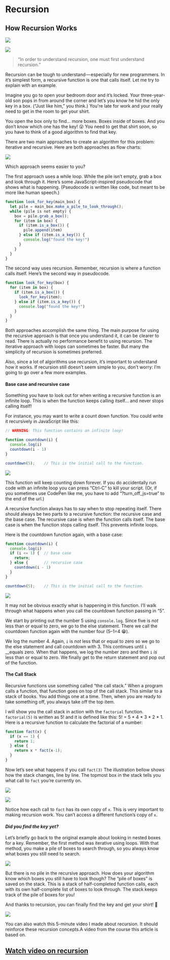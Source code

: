 # Recursion

## How R**ecursion Works** <a id="2df4"></a>

![](https://cdn-images-1.medium.com/max/1000/1*FVSUmSQEEsagXaKa_ajtvA.png)

![](https://cdn-images-1.medium.com/max/1200/1*FVSUmSQEEsagXaKa_ajtvA.png)

> “In order to understand recursion, one must first understand recursion.”

Recursion can be tough to understand — especially for new programmers. In it’s simplest form, a recursive function is one that calls itself. Let me try to explain with an example.

Imagine you go to open your bedroom door and it’s locked. Your three-year-old son pops in from around the corner and let’s you know he hid the only key in a box. \(“Just like him,” you think.\) You're late for work and your really need to get in the room to get your shirt.

You open the box only to find… more boxes. Boxes inside of boxes. And you don’t know which one has the key! 😮 You need to get that shirt soon, so you have to think of a good algorithm to find that key.

There are two main approaches to create an algorithm for this problem: iterative and recursive. Here are both approaches as flow charts:

![](https://cdn-images-1.medium.com/max/1000/1*QrQ5uFKIhK3jQSFYeRBIRg.png)

Which approach seems easier to you?

The first approach uses a while loop. While the pile isn’t empty, grab a box and look through it. Here’s some JavaScript-inspired pseudocode that shows what is happening. \(Pseudocode is written like code, but meant to be more like human speech.\)

```javascript
function look_for_key(main_box) {
  let pile = main_box.make_a_pile_to_look_through();
  while (pile is not empty) {
    box = pile.grab_a_box();
    for (item in box) {
      if (item.is_a_box()) {
        pile.append(item)
      } else if (item.is_a_key()) {
        console.log("found the key!")
      }
    }
  }
}
```

The second way uses recursion. Remember, recursion is where a function calls itself. Here’s the second way in pseudocode.

```javascript
function look_for_key(box) {
  for (item in box) {
    if (item.is_a_box()) {
      look_for_key(item);
    } else if (item.is_a_key()) {
      console.log("found the key!")
    }
  }
}
```

Both approaches accomplish the same thing. The main purpose for using the recursive approach is that once you understand it, it can be clearer to read. There is actually no performance benefit to using recursion. The iterative approach with loops can sometimes be faster. But many the simplicity of recursion is sometimes preferred.

Also, since a lot of algorithms use recursion, it’s important to understand how it works. If recursion still doesn’t seem simple to you, don’t worry: I’m going to go over a few more examples.

#### Base case and recursive case <a id="7552"></a>

Something you have to look out for when writing a recursive function is an infinite loop. This is when the function keeps calling itself… and never stops calling itself!

For instance, you may want to write a count down function. You could write it recursively in JavaScript like this:

```javascript
// WARNING: This function contains an infinite loop!
```

```javascript
function countdown(i) {
  console.log(i)
  countdown(i - 1)
}
```

```javascript
countdown(5);    // This is the initial call to the function.
```

![](https://cdn-images-1.medium.com/max/800/1*LGjfggsIiQHbfJothG1hYw.png)

This function will keep counting down forever. If you do accidentally run code with an infinite loop you can press “Ctrl-C” to kill your script. \(Or, if you sometimes use CodePen like me, you have to add “?turn\_off\_js=true” to the end of the url.\)

A recursive function always has to say when to stop repeating itself. There should always be two parts to a recursive function: the recursive case and the base case. The recursive case is when the function calls itself. The base case is when the function stops calling itself. This prevents infinite loops.

Here is the countdown function again, with a base case:

```javascript
function countdown(i) {
  console.log(i)
  if (i <= 1) {  // base case
    return;  
  } else {       // recursive case
    countdown(i - 1)
  }
}
```

```javascript
countdown(5);    // This is the initial call to the function.
```

![](https://cdn-images-1.medium.com/max/800/1*rQ9Z3DmtGk1Bb6_Mx5W6rQ.png)

It may not be obvious exactly what is happening in this function. I’ll walk through what happens when you call the countdown function passing in “5”.

We start by printing out the number 5 using `console.log`. Since five is _not_ less than or equal to zero, we go to the else statement. There we call the countdown function again with the number four \(5–1=4 😁\).

We log the number 4. Again, `i` is _not_ less that or equal to zero so we go to the else statement and call countdown with 3. This continues until `i` __equals zero. When that happens, we log the number zero and then `i` _is_ less than or equal to zero. We finally get to the return statement and pop out of the function.

#### The Call Stack <a id="cb44"></a>

Recursive functions use something called “the call stack.” When a program calls a function, that function goes on top of the call stack. This similar to a stack of books. You add things one at a time. Then, when you are ready to take something off, you always take off the top item.

I will show you the call stack in action with the `factorial` function. `factorial(5)` is written as 5! and it is defined like this: 5! = 5 \* 4 \* 3 \* 2 \* 1. Here is a recursive function to calculate the factorial of a number:

```javascript
function fact(x) {
  if (x == 1) {  
    return 1;  
  } else {      
    return x * fact(x-1);
  }
}
```

Now let’s see what happens if you call `fact(3)` The illustration bellow shows how the stack changes, line by line. The topmost box in the stack tells you what call to `fact` you’re currently on.

![](https://cdn-images-1.medium.com/max/1000/1*YRkMsMPRFAt8Y9BiC0QVDg.png)



![](https://cdn-images-1.medium.com/max/1000/1*AWu17xnQ-lxVwpgVhEo_lA.png)

Notice how each call to `fact` has its own copy of `x`. This is very important to making recursion work. You can’t access a different function’s copy of `x`.

#### _Did you find the key yet?_ <a id="4643"></a>

Let’s briefly go back to the original example about looking in nested boxes for a key. Remember, the first method was iterative using loops. With that method, you make a pile of boxes to search through, so you always know what boxes you still need to search.

![](https://cdn-images-1.medium.com/max/800/1*qFezr1s9YpK6-GsMJqwhOA.png)

But there is no pile in the recursive approach. How does your algorithm know which boxes you still have to look though? The “pile of boxes” is saved on the stack. This is a stack of half-completed function calls, each with its own half-complete list of boxes to look through. The stack keeps track of the pile of boxes for you!

And thanks to recursion, you can finally find the key and get your shirt! 👕

![](https://cdn-images-1.medium.com/max/800/1*8Y0_goJ5oKvt1tzSX4d8Tw.png)

You can also watch this 5-minute video I made about recursion. It should reinforce these recursion concepts.A video from the course this article is based on.

##  [Watch video on recursion](https://www.youtube.com/watch?v=vPEJSJMg4jY)

